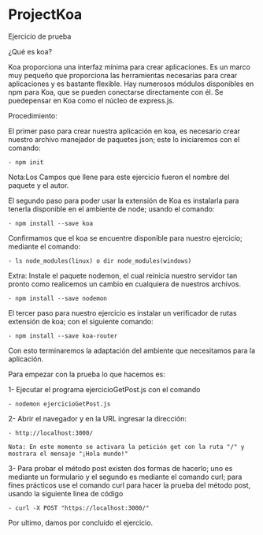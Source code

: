 # ProjectKoa
Ejercicio de prueba

¿Qué es koa?

Koa proporciona una interfaz mínima para crear aplicaciones. Es un marco muy pequeño que proporciona las herramientas necesarias para crear aplicaciones y es bastante flexible. Hay numerosos módulos disponibles en npm para Koa, que se pueden conectarse directamente con él. Se puedepensar en Koa como el núcleo de express.js.

Procedimiento:

El primer paso para crear nuestra aplicación en koa, es necesario crear nuestro archivo manejador de paquetes json; este lo iniciaremos con el comando:

    - npm init

Nota:Los Campos que llene para este ejercicio fueron el nombre del paquete y el autor.  

El segundo paso para poder usar la extensión de Koa es instalarla para tenerla disponible en el ambiente de node; usando el comando:

    - npm install --save koa

Confirmamos que el koa se encuentre disponible para nuestro ejercicio; mediante el comando:
    
    - ls node_modules(linux) o dir node_modules(windows)

Extra: Instale el paquete nodemon, el cual reinicia nuestro servidor tan pronto como realicemos un cambio en cualquiera de nuestros archivos.

    - npm install --save nodemon
  
El tercer paso para nuestro ejercicio es instalar un verificador de rutas extensión de koa; con el siguiente comando:

    - npm install --save koa-router
  
  Con esto terminaremos la adaptación del ambiente que necesitamos para la aplicación.
  
Para empezar con la prueba lo que hacemos es:

  1- Ejecutar el programa ejercicioGetPost.js con el comando
  
    - nodemon ejercicioGetPost.js
    
  2- Abrir el navegador y en la URL ingresar la dirección:
  
    - http://localhost:3000/
   
    Nota: En este momento se activara la petición get con la ruta "/" y mostrara el mensaje "¡Hola mundo!" 
   
   3- Para probar el método post existen dos formas de hacerlo; uno es mediante un formulario y el segundo es mediante el comando curl;
   para fines prácticos use el comando curl para hacer la prueba del método post, usando la siguiente linea de código
   
    - curl -X POST "https://localhost:3000/"
    
Por ultimo, damos por concluido el ejercicio.

